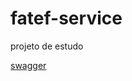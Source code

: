 # fatef-service

projeto de estudo


[swagger](http://localhost:8090/fatef-service/swagger-ui/index.html)